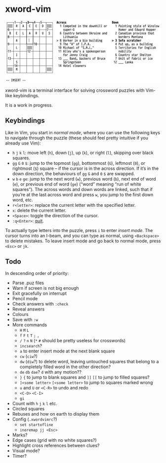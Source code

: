 # xword-vim

![Screenshot](screenshot.png)

xword-vim is a terminal interface for solving crossword puzzles with
Vim-like keybindings.

It is a work in progress.

## Keybindings

Like in Vim, you start in *normal mode*, where you can use the following
keys to navigate through the puzzle (these should feel pretty intuitive
if you already use Vim):

- `h` `j` `k` `l`: move left (`h`), down (`j`), up (`k`), or right
  (`l`), skipping over black squares.
- `gg` `G` `0` `$`: jump to the topmost (`gg`), bottommost (`G`),
  leftmost (`0`), or rightmost (`$`) square – if the cursor is in the
  across direction. If it’s in the down direction, the behaviours of
  `gg` `G` and `0` `$` are swapped.
- `w` `b` `e` `ge`: jump to the next word (`w`), previous word (`b`),
  next end of word (`e`), or previous end of word (`ge`) (“word” meaning
  “run of white squares”). The across words and down words are linked,
  such that if you’re at the last across word and press `w`, you jump to
  the first down word, etc.
- `r<letter>`: replace the current letter with the specified letter.
- `x`: delete the current letter.
- `<Space>`: toggle the direction of the cursor.
- `:q<Enter>`: [quit](https://www.youtube.com/watch?v=TLbfqZBL8t8).

To actually type letters into the puzzle, press `i` to enter *insert
mode*. The cursor turns into an I-beam, and you can type as normal,
using `<Backspace>` to delete mistakes. To leave insert mode and go back
to normal mode, press `<Esc>` or `jk`.

## Todo

In descending order of priority:

- Parse .puz files
- Warn if screen is not big enough
- Exit gracefully on interrupt
- Pencil mode
- Check answers with `:check`
- Reveal answers
- Colours
- Save with `:w`
- More commands
    - `H` `M` `L`
    - `f` `F` `t` `T` `;` `,`
    - `/` `?` `n` `N` (`*` `#` should be pretty useless for crosswords)
    - `incsearch`?
    - `a` to enter insert mode at the next blank square
    - `cw` (`ciw`?)
    - `dw` (`diw`?) to delete word, leaving untouched squares that
      belong to a completely filled word in the other direction?
    - `de` `db` `dae`? `d` with any motion??
    - `}` `{` to jump to blank squares and `]]` `[[` to jump to filled
      squares?
    - `]<some letter>` `[<some letter>` to jump to squares marked wrong
    - `u` and `U` or `<C-R>` to undo and redo
    - `<C-O>` `<C-I>`
    - `gi`
- Count with `h` `j` `k` `l` etc.
- Circled squares
- Rebuses and how on earth to display them
- Config (`.xwordvimrc`?)
    - `set startofline`
    - `inoremap jj <Esc>`
- Marks?
- Edge cases (grid with no white squares?)
- Highlight cross references between clues?
- Visual mode?
- Timer?
